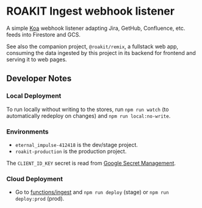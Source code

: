 # ROAKIT Ingest webhook listener

A simple [Koa](https://koajs.com) webhook listener adapting Jira, GetHub, Confluence, etc. feeds
into Firestore and GCS.

See also the companion project, `@roakit/remix`, a fullstack web app, consuming the data ingested by
this project in its backend for frontend and serving it to web pages.

## Developer Notes

### Local Deployment

To run locally without writing to the stores, run `npm run watch` (to automatically redeploy on
changes) and `npm run local:no-write`.

### Environments

- `eternal_impulse-412418` is the dev/stage project.
- `roakit-production` is the production project.

The `CLIENT_ID_KEY` secret is read from
[Google Secret Management](https://console.cloud.google.com/security/secret-manager).

### Cloud Deployment

- Go to [functions/ingest](functions/ingest) and `npm run deploy` (stage) or `npm run deploy:prod`
  (prod).

